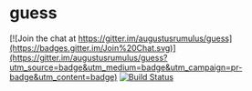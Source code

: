 # guess

[![Join the chat at https://gitter.im/augustusrumulus/guess](https://badges.gitter.im/Join%20Chat.svg)](https://gitter.im/augustusrumulus/guess?utm_source=badge&utm_medium=badge&utm_campaign=pr-badge&utm_content=badge)
[![Build Status](https://travis-ci.org/augustusrumulus/guess.svg?branch=master)](https://travis-ci.org/augustusrumulus/guess)
